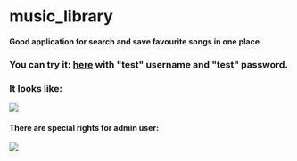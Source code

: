 # music_library


<h4 style="text-color:red">Good application for search and save favourite songs in one place</h4>

<h3>You can try it: <a href="http://188.166.28.39:5000/">here</a> with "test" username and "test" password.</h3>


<h3> </h3>
<h3>It looks like:</h3>
<img src="https://user-images.githubusercontent.com/89095210/191321450-75892d47-2516-4105-91c1-c5ef2397d3c7.png">

<h4>There are special rights for admin user:</h4>
<img src="https://user-images.githubusercontent.com/89095210/191321946-bb718ba1-450a-4c5b-a31b-7b63f9697985.png">

